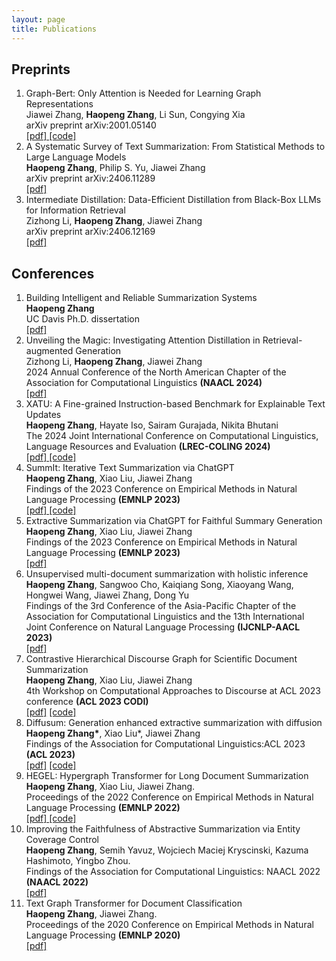 ```yaml
---
layout: page
title: Publications
---
```


## Preprints
<ol>
<li> Graph-Bert: Only Attention is Needed for Learning Graph Representations
<br>Jiawei Zhang, <b>Haopeng Zhang</b>, Li Sun, Congying Xia
<br>arXiv preprint arXiv:2001.05140
<br><a href = "https://arxiv.org/abs/2001.05140" target="_blank"> [pdf] </a><a href = "https://github.com/jwzhanggy/Graph-Bert"> [code] </a>
</li>

<li> A Systematic Survey of Text Summarization: From Statistical Methods to Large Language Models
<br><b>Haopeng Zhang</b>, Philip S. Yu, Jiawei Zhang
<br>arXiv preprint arXiv:2406.11289
<br><a href = "https://arxiv.org/abs/2406.11289" target="_blank"> [pdf] </a>
</li>

<li> Intermediate Distillation: Data-Efficient Distillation from Black-Box LLMs for Information Retrieval
<br>Zizhong Li, <b>Haopeng Zhang</b>, Jiawei Zhang
<br>arXiv preprint arXiv:2406.12169
<br><a href = "https://arxiv.org/abs/2406.12169" target="_blank"> [pdf] </a>
</li>
<!-- <li> Extractive Summarization via ChatGPT for Faithful Summary Generation
<br><b>Haopeng Zhang</b>, Xiao Liu, Jiawei Zhang
<br>arXiv preprint arXiv:2304.04193
<br><a href = "https://arxiv.org/abs/2304.04193" target="_blank"> [pdf] </a>
</li> -->
</ol>


## Conferences
<ol>

<li> Building Intelligent and Reliable Summarization Systems
<br><b>Haopeng Zhang</b>
<br>UC Davis Ph.D. dissertation
<br><a href = "https://escholarship.org/uc/item/7zn0b66s" target="_blank"> [pdf] </a>
</li> 

<li> Unveiling the Magic: Investigating Attention Distillation in Retrieval-augmented Generation
<br>Zizhong Li, <b>Haopeng Zhang</b>, Jiawei Zhang
<br>2024 Annual Conference of the North American Chapter of the Association for Computational Linguistics <b>(NAACL 2024)</b>
<br><a href = "https://arxiv.org/abs/2402.11794" target="_blank"> [pdf] </a>
</li> 

<li> XATU: A Fine-grained Instruction-based Benchmark for Explainable Text Updates
<br><b>Haopeng Zhang</b>, Hayate Iso, Sairam Gurajada, Nikita Bhutani
<br>The 2024 Joint International Conference on Computational Linguistics, Language Resources and Evaluation <b>(LREC-COLING 2024)</b>
<br><a href = "https://arxiv.org/abs/2309.11063" target="_blank"> [pdf] </a> <a href = "https://github.com/megagonlabs/xatu"> [code] </a>
</li>
<li> SummIt: Iterative Text Summarization via ChatGPT
<br><b>Haopeng Zhang</b>, Xiao Liu, Jiawei Zhang
<br>Findings of the 2023 Conference on Empirical Methods in Natural Language Processing <b>(EMNLP 2023) </b>
<br><a href = "http://arxiv.org/abs/2305.14835" target="_blank"> [pdf] </a> <a href = "https://github.com/hpzhang94/summ_it"> [code] </a>
</li>
<li> Extractive Summarization via ChatGPT for Faithful Summary Generation
<br><b>Haopeng Zhang</b>, Xiao Liu, Jiawei Zhang
<br>Findings of the 2023 Conference on Empirical Methods in Natural Language Processing <b>(EMNLP 2023) </b>
<br><a href = "https://arxiv.org/abs/2304.04193" target="_blank"> [pdf] </a>
</li>
<li> Unsupervised multi-document summarization with holistic inference
<br><b>Haopeng Zhang</b>, Sangwoo Cho, Kaiqiang Song, Xiaoyang Wang, Hongwei Wang, Jiawei Zhang, Dong Yu
<br>Findings of the 3rd Conference of the Asia-Pacific Chapter of the Association for Computational Linguistics and the 13th International Joint Conference on Natural Language Processing <b>(IJCNLP-AACL 2023)</b>
<br><a href = "https://arxiv.org/abs/2309.04087" target="_blank"> [pdf] </a>
</li>
<li> Contrastive Hierarchical Discourse Graph for Scientific Document Summarization
<br><b>Haopeng Zhang</b>, Xiao Liu, Jiawei Zhang
<br>4th Workshop on Computational Approaches to Discourse at ACL 2023 conference <b>(ACL 2023 CODI)</b>
<br><a href = "https://arxiv.org/abs/2306.00177"> [pdf]</a> <a href = "https://github.com/hpzhang94/changes"> [code] </a>
</li>
<li> Diffusum: Generation enhanced extractive summarization with diffusion
<br><b>Haopeng Zhang*</b>, Xiao Liu*, Jiawei Zhang
<br>Findings of the Association for Computational Linguistics:ACL 2023 <b>(ACL 2023)</b>
<br><a href = "https://arxiv.org/abs/2305.01735"> [pdf]</a> <a href = "https://github.com/hpzhang94/DiffuSum"> [code] </a>
</li>
<li> HEGEL: Hypergraph Transformer for Long Document Summarization
<br><b>Haopeng Zhang</b>, Xiao Liu, Jiawei Zhang. 
<br>Proceedings of the 2022 Conference on Empirical Methods in Natural Language Processing <b>(EMNLP 2022)</b>
<br><a href = "https://arxiv.org/abs/2210.04126"> [pdf] </a> <a href = "https://github.com/hpzhang94/hegel_sum"> [code] </a>
</li>
<li> Improving the Faithfulness of Abstractive Summarization via Entity Coverage Control
<br><b>Haopeng Zhang</b>, Semih Yavuz, Wojciech Maciej Kryscinski, Kazuma Hashimoto, Yingbo Zhou. 
<br>Findings of the Association for Computational Linguistics: NAACL 2022 <b>(NAACL 2022)</b> 
<br><a href = "https://aclanthology.org/2022.findings-naacl.40/"> [pdf] </a>
</li>
<li> Text Graph Transformer for Document Classification
<br><b>Haopeng Zhang</b>, Jiawei Zhang. 
<br>Proceedings of the 2020 Conference on Empirical Methods in Natural Language Processing <b>(EMNLP 2020)</b> 
<br><a href = "https://aclanthology.org/2020.emnlp-main.668/"> [pdf] </a>
  </li>
</ol>





